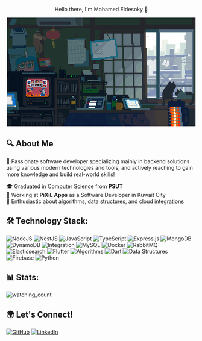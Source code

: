 <p align="center">
  Hello there, I'm Mohamed Eldesoky 👋
</p>


<p align="center">
  <img src="cs.gif" alt="Your GIF's Alt Text" />
</p>


## 🔍 About Me


🔧 Passionate software developer specializing mainly in backend solutions using various modern technologies and tools, and actively reaching to gain more knowledge and build real-world skills!



🎓 Graduated in Computer Science from **PSUT**  
🚀 Working at **PiXiL Apps** as a Software Developer in Kuwait City         
🌱 Enthusiastic about algorithms, data structures, and cloud integrations

## 🛠️ Technology Stack:

![NodeJS](https://img.shields.io/badge/-NodeJS-339933?style=for-the-badge&logo=Node.js&logoColor=white)
![NestJS](https://img.shields.io/badge/-NestJS-E0234E?style=for-the-badge&logo=NestJS&logoColor=white)
![JavaScript](https://img.shields.io/badge/-JavaScript-F7DF1E?style=for-the-badge&logo=javascript&logoColor=black)
![TypeScript](https://img.shields.io/badge/-TypeScript-3178C6?style=for-the-badge&logo=typescript&logoColor=white)
![Express.js](https://img.shields.io/badge/-Express.js-404D59?style=for-the-badge)
![MongoDB](https://img.shields.io/badge/-MongoDB-47A248?style=for-the-badge&logo=mongodb&logoColor=white)
![DynamoDB](https://img.shields.io/badge/-DynamoDB-4053D6?style=for-the-badge&logo=amazon-aws&logoColor=white)
![Integration](https://img.shields.io/badge/-Lambda-FF9900?style=for-the-badge&logo=amazon-aws&logoColor=white)
![MySQL](https://img.shields.io/badge/-MySQL-4479A1?style=for-the-badge&logo=mysql&logoColor=white)
![Docker](https://img.shields.io/badge/-Docker-2496ED?style=for-the-badge&logo=docker&logoColor=white)
![RabbitMQ](https://img.shields.io/badge/-RabbitMQ-FF6600?style=for-the-badge&logo=rabbitmq&logoColor=white)
![Elasticsearch](https://img.shields.io/badge/-Elasticsearch-005571?style=for-the-badge&logo=elasticsearch&logoColor=white)
![Flutter](https://img.shields.io/badge/-Flutter-02569B?style=for-the-badge&logo=flutter&logoColor=white)
![Algorithms](https://img.shields.io/badge/-Algorithms-000000?style=for-the-badge)
![Dart](https://img.shields.io/badge/-Dart-0175C2?style=for-the-badge&logo=dart&logoColor=white)
![Data Structures](https://img.shields.io/badge/-Data%20Structures-000000?style=for-the-badge)
![Firebase](https://img.shields.io/badge/-Firebase-FFCA28?style=for-the-badge&logo=firebase&logoColor=white)
![Python](https://img.shields.io/badge/-MySQL-4479A1?style=for-the-badge&logo=python&logoColor=white)

## 📊 Stats:

<img src="https://widgetbite.com/stats/{moheldesoqy}" alt="watching_count" />


## 🌍 Let's Connect!
[![GitHub](https://img.shields.io/badge/-GitHub-181717?style=flat-square&logo=github)](https://github.com/moheldesoqy)
[![LinkedIn](https://img.shields.io/badge/-LinkedIn-0077B5?style=flat-square&logo=linkedin&logoColor=white)](https://www.linkedin.com/in/mohamed-eldesoky1/)
<!--
**moheldesoqy/moheldesoqy** is a ✨ _special_ ✨ repository because its `README.md` (this file) appears on your GitHub profile.

Here are some ideas to get you started:

- 🔭 I’m currently working on ...
- 🌱 I’m currently learning ...
- 👯 I’m looking to collaborate on ...
- 🤔 I’m looking for help with ...
- 💬 Ask me about ...
- 📫 How to reach me: ...
- 😄 Pronouns: ...
- ⚡ Fun fact: ...

